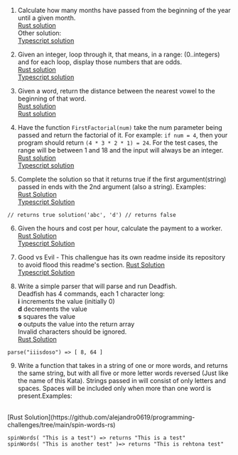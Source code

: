 1) Calculate how many months have passed from the beginning of the year until a given month. </br>
[Rust solution](https://github.com/alejandro0619/programming-challenges/tree/main/exercises/calculate-month-until-date-rs) </br>
Other solution: </br>
[Typescript solution](https://github.com/alejandro0619/programming-challenges/tree/main/exercises/calculate_month_until_date_TS/) </br>

2) Given an integer, loop through it, that means, in a range: (0..integers) and for each loop, display those numbers that are odds. </br>
[Rust solution](https://github.com/alejandro0619/programming-challenges/tree/main/exercises/loop-integers-rs/) </br>
[Typescript solution](https://github.com/alejandro0619/programming-challenges/tree/main/loop-integers-ts) </br>

3) Given a word, return the distance between the nearest vowel to the beginning of that word. </br>
[Rust solution](https://github.com/alejandro0619/programming-challenges/tree/main/exercises/nearest-vowel-rs) </br>
[Rust solution](https://github.com/alejandro0619/programming-challenges/tree/main/exercises/nearest-vowel-ts) </br>
4) Have the function ```FirstFactorial(num)``` take the num parameter being passed and return the factorial of it. For example: ```if num = 4```, then your program should return ```(4 * 3 * 2 * 1) = 24```. For the test cases, the range will be between 1 and 18 and the input will always be an integer. </br>
[Rust solution](https://github.com/alejandro0619/programming-challenges/tree/main/first-factorial-rs) </br>
[Typescript solution](https://github.com/alejandro0619/programming-challenges/tree/main/first-factorial-ts)

5) Complete the solution so that it returns true if the first argument(string) passed in ends with the 2nd argument (also a string). Examples: </br>
[Rust Solution](https://github.com/alejandro0619/programming-challenges/tree/main/string-ending-rs) </br>
[Typescript Solution](https://github.com/alejandro0619/programming-challenges/tree/main/string-ending-ts) 
```solution('abc', 'bc') 
// returns true solution('abc', 'd') // returns false
```

6) Given the hours and cost per hour, calculate the payment to a worker. </br>
[Rust Solution](https://github.com/alejandro0619/programming-challenges/tree/main/worker-salary-rs) </br>
[Typescript Solution](https://github.com/alejandro0619/programming-challenges/tree/main/worker-salary-ts)

7) Good vs Evil - This challengue has its own readme inside its repository to avoid flood this readme's section.
[Rust Solution](https://github.com/alejandro0619/programming-challenges/tree/main/good-vs-evil-rs) </br>
[Typescript Solution](https://github.com/alejandro0619/programming-challenges/tree/main/good-vs-evil-ts) </br>

8) Write a simple parser that will parse and run Deadfish. </br>
Deadfish has 4 commands, each 1 character long: </br>
**i** increments the value (initially 0) </br>
**d** decrements the value </br>
**s** squares the value </br>
**o** outputs the value into the return array </br>
Invalid characters should be ignored.</br>
[Rust Solution](https://github.com/alejandro0619/programming-challenges/tree/main/deadfish-swim-rs) </br>
``` 
parse("iiisdoso") => [ 8, 64 ] 
```

9) Write a function that takes in a string of one or more words, and returns the same string, but with all five or more letter words reversed (Just like the name of this Kata). Strings passed in will consist of only letters and spaces. Spaces will be included only when more than one word is present.Examples: 
</br>
[Rust Solution](https://github.com/alejandro0619/programming-challenges/tree/main/spin-words-rs) </br>

``` 
spinWords( "This is a test") => returns "This is a test" 
spinWords( "This is another test" )=> returns "This is rehtona test"
 ```
